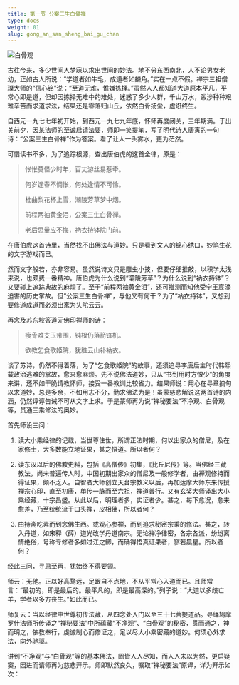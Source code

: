 ```yaml
---
title: 第一节 公案三生白骨禅
type: docs
weight: 01
slug: gong_an_san_sheng_bai_gu_chan
---
```


![白骨观](/bgg.png "白骨观")

古往今来，多少世间人梦寐以求出世间的妙法。地不分东西南北，人不论男女老幼，正如古人所说：“学道者如牛毛，成道者如麟角。”实在一点不假。禅宗三祖僧璨大师的“信心铭”说：“至道无难，惟嫌拣择。”虽然人人都知道大道原本平凡，平常心即是道，但却因拣择无难中的难处，迷惑了多少人群，千山万水，跋涉种种艰难辛苦而求道求法，结果还是零落归山丘，依然白骨扬尘，虚诳终生。

自西元一九七七年初开始，到西元一九七九年底，怀师再度闭关，三年期满。于出关前夕，因某法师的至诚启请法要，师即一笑提笔，写了明代诗人唐寅的一句诗：“公案三生白骨禅”作为答案。看了让人一头雾水，更为茫然。

可惜读书不多，为了追踪根源，查出唐伯虎的这首全律，原是：
>
>怅怅莫怪少时年，百丈游丝易惹牵。
>
>何岁逢春不惆怅，何处逢情不可怜。
>
>杜曲梨花杯上雪，潮陵芳草梦中烟。
>
>前程两袖黄金泪，公案三生白骨禅。
>
>老后思量应不悔，衲衣持钵院门前。

在唐伯虎这首诗里，当然找不出佛法与道妙。只是看到文人的锦心绣口，妙笔生花的文字游戏而已。

然而文字般若，亦非容易。虽然说诗文只是雕虫小技，但要仔细推敲，以积学太浅来说，也颇费一番精神。唐伯虎为什么说到“灞陵芳草”？为什么说到“衲衣持钵”？又要碰上追踪典故的麻烦了。至于“前程两袖黄金泪”，还可推测而知他受宁王宸濠迫害的历史掌故。但“公案三生白骨禅”，与他又有何干？为了“衲衣持钵”，又想到要修道成道而必须出家为头陀云云。

再念及苏东坡答道元佛印禅师的诗：
>
>瘦骨难支玉带围，钝根仍落箭锋机。
>
>欲教乞食歌姬院，犹胜云山补衲衣。

谈了苏诗，仍然不得着落，为了“乞食歌姬院”的故事，还须追寻李唐后主时代韩熙载政治逃难的掌故，愈来愈麻烦。先不说佛法道妙，只从“书到用时方恨少”的角度来讲，还不如干脆请教怀师，接受一番教训比较省力。结果师说：用心在寻章摘句以求道妙，总是多余，不如用志不分，勤求佛法为是！虽蒙慈悲解说这两首诗的内涵，仍然谆谆告诫不可从文字上求。于是蒙师再为说“禅秘要法”不净观、白骨观等，贯通三乘修法的奥妙。

首先师设三问：
1. 读大小乘经律的记载，当世尊住世，所谓正法时期，何以出家众的僧尼，及在家修士，大多数能立地证果，甚之悟道。所以者何？

2. 读东汉以后的佛教史料，包括《高僧传》初集，《比丘尼传》等。当佛经三藏教法，尚未普遍传人时，中国初期出家众的僧尼及一般修学者，由禅观修持而得证果，颇不乏人。自智者大师创立天台宗教义以后，再加达摩大师东来传授禅宗心印，直至初唐，单传一脉而至六祖，禅道普行。又有玄奖大师译出大小乘经藏，十宗昌盛。从此以后，明理者多，实证者少。甚之，每下愈况，愈来愈差，乃至统统流于口头禅，皮相佛，所以者何？

3. 由持斋吃素而到念佛生西。或观心参禅，而到追求秘密宗乘的修法。甚之，转入丹道，如宋释（薛）道光改学丹道南宗。无论禅净律密，各宗各派，纷纷离情绝俗，号称专修者多如过江之鲫，而确得悟真证果者，寥若晨星。所以者何？

经此三问，寻思至再，犹始终不得要领。

师云：无他。正以好高骛远，足跟自不点地，不从平常心入道而已。且师常言：“最初的，即是最后的。最平凡的，即是最高深的。”列子说：“大道以多歧亡羊，学者以多方丧生。”如此而已。

师复云：当以经律中世尊初传法藏，从四念处入门以至三十七菩提道品。寻绎鸠摩罗什法师所传译之“禅秘要法”中所蕴藏“不净观”、“白骨观”的秘密，贯而通之，神而明之，依教奉行，虔诚制心而修证之，足以尽大小乘密藏的道妙。何须心外求法，向外驰驱。

讲到“不净观”与“白骨观”等的基本佛法，固皆人人尽知，而人人未以为然，更启疑窦，因进而请师再为慈悲开示。师即默然良久，嘱取“禅秘要法”原译，详为开示如次：